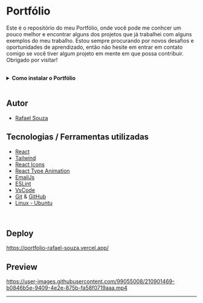 # Portfólio

Este é o repositório do meu Portfólio, onde você pode me conhcer um pouco melhor e encontrar alguns dos projetos que já trabalhei com alguns exemplos do meu trabalho. Estou sempre procurando por novos desafios e oportunidades de aprendizado, então não hesite em entrar em contato comigo se você tiver algum projeto em mente em que possa contribuir. Obrigado por visitar!

<br>

<details>
  <summary><strong>Como instalar o Portfólio</strong></summary><br />

## Instalação 

<br>

- Clone o repositório `git@github.com:Rafael-Souza-97/portfolio.git`:

```bash
git clone git@github.com:Rafael-Souza-97/portfolio.git
```

<br>

- Entre na pasta do repositório que você acabou de clonar:

```bash
cd portfolio
```

<br>

 - Instale as depëndencias, caso necessário, com `npm install`:

```bash
npm install
```

<hr>

### Executando o Portfólio localmente

 - Execute a aplicação com  com `npm start`:
  > Executará a aplicação em modo de desenvolvimento.
 
```bash
npm start
```
  
<br>

Abra [http://localhost:3000](http://localhost:3000) no seu navegador para visualiza-lo.

<br>
<hr>

</details>

<br>
  
## Autor

- [Rafael Souza](https://github.com/Rafael-Souza-97)

## Tecnologias / Ferramentas utilizadas

- [React](https://pt-br.reactjs.org/)
- [Tailwind](https://tailwindcss.com/)
- [React Icons](https://react-icons.github.io/react-icons/)
- [React Type Animation](https://www.npmjs.com/package/react-type-animation)
- [EmailJs](https://www.emailjs.com/)
- [ESLint](https://eslint.org/)
- [VsCode](https://code.visualstudio.com/)
- [Git](https://git-scm.com/) & [GitHub](https://github.com/)
- [Linux - Ubuntu](https://ubuntu.com/)

<br>

## Deploy

https://portfolio-rafael-souza.vercel.app/

## Preview

https://user-images.githubusercontent.com/99055008/210901469-b0846b5e-9409-4e2e-875b-fa58f0719aaa.mp4

<hr>
